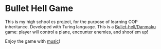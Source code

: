 # Bullet Hell Game

This is my high school cs project, for the purpose of learning OOP inheritance. Developed with Turing language.
This is a [Bullet-hell/Danmaku](https://en.wikipedia.org/wiki/Shoot_%27em_up) game: player will control a plane, encounter enemies, and shoot'em up!

Enjoy the game with [music](https://www.youtube.com/watch?v=EkBkVYw86HY)!
